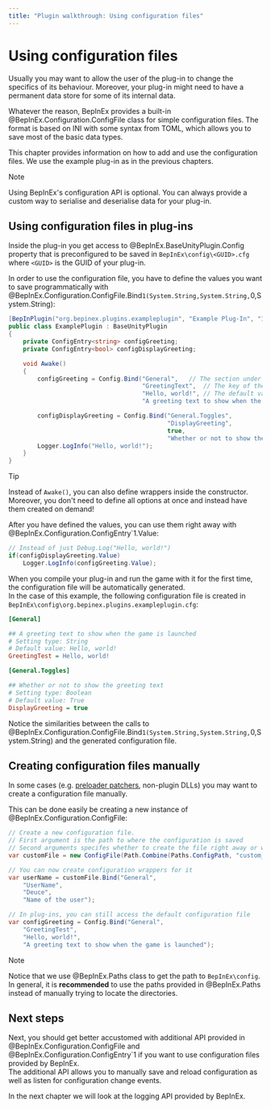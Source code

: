 ```yaml
---
title: "Plugin walkthrough: Using configuration files"
---
```


# Using configuration files

Usually you may want to allow the user of the plug-in to change the specifics 
of its behaviour.
Moreover, your plug-in might need to have a permanent data store for some of 
its internal data.

Whatever the reason, BepInEx provides a built-in @BepInEx.Configuration.ConfigFile 
class for simple configuration files. 
The format is based on INI with some syntax from TOML, which allows you to save 
most of the basic data types.

This chapter provides information on how to add and use the configuration 
files. We use the example plug-in as in the previous chapters.

> [!NOTE]
> Using BepInEx's configuration API is optional. You can always provide a 
> custom way to serialise and deserialise data for your plug-in.

## Using configuration files in plug-ins

Inside the plug-in you get access to @BepInEx.BaseUnityPlugin.Config property 
that is preconfigured to be saved in `BepInEx\config\<GUID>.cfg` where `<GUID>` 
is the GUID of your plug-in.

In order to use the configuration file, you have to define the values you want 
to save programmatically with @BepInEx.Configuration.ConfigFile.Bind``1(System.String,System.String,``0,System.String):

```csharp
[BepInPlugin("org.bepinex.plugins.exampleplugin", "Example Plug-In", "1.0.0.0")]
public class ExamplePlugin : BaseUnityPlugin
{
    private ConfigEntry<string> configGreeting;
    private ConfigEntry<bool> configDisplayGreeting;

    void Awake()
    {
        configGreeting = Config.Bind("General",   // The section under which the option is shown
                                     "GreetingText",  // The key of the configuration option in the configuration file
                                     "Hello, world!", // The default value
                                     "A greeting text to show when the game is launched"); // Description of the option to show in the config file

        configDisplayGreeting = Config.Bind("General.Toggles", 
                                            "DisplayGreeting",
                                            true,
                                            "Whether or not to show the greeting text");
        Logger.LogInfo("Hello, world!");
    }
}
```

> [!TIP]
> Instead of `Awake()`, you can also define wrappers inside the constructor.
> Moreover, you don't need to define all options at once and instead have them 
> created on demand!

After you have defined the values, you can use them right away with 
@BepInEx.Configuration.ConfigEntry`1.Value:

```csharp
// Instead of just Debug.Log("Hello, world!")
if(configDisplayGreeting.Value)
    Logger.LogInfo(configGreeting.Value);
```

When you compile your plug-in and run the game with it for the first time, the 
configuration file will be automatically generated.  
In the case of this example, the following configuration file is created in 
`BepInEx\config\org.bepinex.plugins.exampleplugin.cfg`:

```ini
[General]

## A greeting text to show when the game is launched
# Setting type: String
# Default value: Hello, world!
GreetingTest = Hello, world!

[General.Toggles]

## Whether or not to show the greeting text
# Setting type: Boolean
# Default value: True
DisplayGreeting = true
```

Notice the similarities between the calls to 
@BepInEx.Configuration.ConfigFile.Bind``1(System.String,System.String,``0,System.String)
and the generated configuration file.

## Creating configuration files manually

In some cases (e.g. [preloader patchers](<xref:preloader_patches>), non-plugin 
DLLs) you may want to create a configuration file manually.

This can be done easily be creating a new instance of 
@BepInEx.Configuration.ConfigFile:

```csharp
// Create a new configuration file.
// First argument is the path to where the configuration is saved
// Second arguments specifes whether to create the file right away or whether to wait until any values are accessed/written
var customFile = new ConfigFile(Path.Combine(Paths.ConfigPath, "custom_config.cfg"), true);

// You can now create configuration wrappers for it
var userName = customFile.Bind("General",
    "UserName",
    "Deuce",
    "Name of the user");

// In plug-ins, you can still access the default configuration file
var configGreeting = Config.Bind("General", 
    "GreetingTest",
    "Hello, world!", 
    "A greeting text to show when the game is launched");
```

> [!NOTE]
> Notice that we use @BepInEx.Paths class to get the path to `BepInEx\config`.
> In general, it is **recommended** to use the paths provided in @BepInEx.Paths 
> instead of manually trying to locate the directories.

## Next steps

Next, you should get better accustomed with additional API provided in 
@BepInEx.Configuration.ConfigFile and @BepInEx.Configuration.ConfigEntry`1 if 
you want to use configuration files provided by BepInEx.  
The additional API allows you to manually save and reload configuration as well 
as listen for configuration change events.

In the next chapter we will look at the logging API provided by BepInEx.